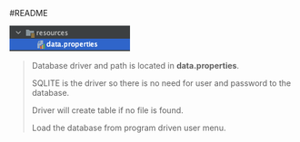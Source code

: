 #README

![IMG](ss.png)
> Database driver and path is located in **data.properties**.
> 
> SQLITE is the driver so there is no need for user and password
> to the database.
> 
> Driver will create table if no file is found.
> 
> Load the database from program driven user menu.
> 
> 